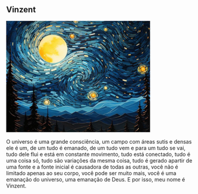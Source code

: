 ## Vinzent

<img src="banner.png" height="300" />

<p>
  O universo é uma grande consciência, um campo com áreas sutis e densas ele é um, de um tudo é emanado, de um tudo vem e para um tudo se vai, tudo dele flui e está em constante movimento, tudo está conectado, tudo é uma coisa só, tudo são variações da mesma coisa, tudo é gerado apartir de uma fonte e a fonte inicial é causadora de todas as outras, você não é limitado apenas ao seu corpo, você pode ser muito mais, você é uma emanação do universo, uma emanação de Deus. E por isso, meu nome é Vinzent.
</p>


